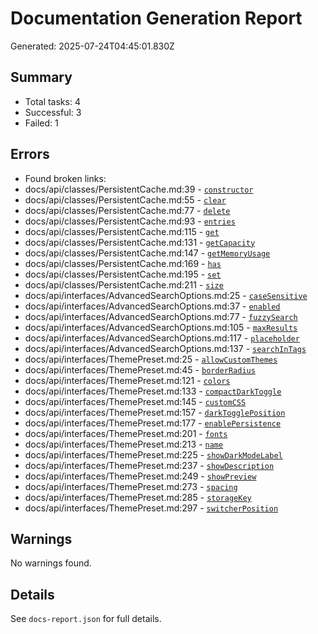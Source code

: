 # Documentation Generation Report

Generated: 2025-07-24T04:45:01.830Z

## Summary
- Total tasks: 4
- Successful: 3
- Failed: 1

## Errors
- Found broken links:
-    docs/api/classes/PersistentCache.md:39 - [`constructor`](LRUCache.md#constructor)
-    docs/api/classes/PersistentCache.md:55 - [`clear`](LRUCache.md#clear)
-    docs/api/classes/PersistentCache.md:77 - [`delete`](LRUCache.md#delete)
-    docs/api/classes/PersistentCache.md:93 - [`entries`](LRUCache.md#entries)
-    docs/api/classes/PersistentCache.md:115 - [`get`](LRUCache.md#get)
-    docs/api/classes/PersistentCache.md:131 - [`getCapacity`](LRUCache.md#getcapacity)
-    docs/api/classes/PersistentCache.md:147 - [`getMemoryUsage`](LRUCache.md#getmemoryusage)
-    docs/api/classes/PersistentCache.md:169 - [`has`](LRUCache.md#has)
-    docs/api/classes/PersistentCache.md:195 - [`set`](LRUCache.md#set)
-    docs/api/classes/PersistentCache.md:211 - [`size`](LRUCache.md#size)
-    docs/api/interfaces/AdvancedSearchOptions.md:25 - [`caseSensitive`](SearchOptions.md#casesensitive)
-    docs/api/interfaces/AdvancedSearchOptions.md:37 - [`enabled`](SearchOptions.md#enabled)
-    docs/api/interfaces/AdvancedSearchOptions.md:77 - [`fuzzySearch`](SearchOptions.md#fuzzysearch)
-    docs/api/interfaces/AdvancedSearchOptions.md:105 - [`maxResults`](SearchOptions.md#maxresults)
-    docs/api/interfaces/AdvancedSearchOptions.md:117 - [`placeholder`](SearchOptions.md#placeholder)
-    docs/api/interfaces/AdvancedSearchOptions.md:137 - [`searchInTags`](SearchOptions.md#searchintags)
-    docs/api/interfaces/ThemePreset.md:25 - [`allowCustomThemes`](Theme.md#allowcustomthemes)
-    docs/api/interfaces/ThemePreset.md:45 - [`borderRadius`](Theme.md#borderradius)
-    docs/api/interfaces/ThemePreset.md:121 - [`colors`](Theme.md#colors)
-    docs/api/interfaces/ThemePreset.md:133 - [`compactDarkToggle`](Theme.md#compactdarktoggle)
-    docs/api/interfaces/ThemePreset.md:145 - [`customCSS`](Theme.md#customcss)
-    docs/api/interfaces/ThemePreset.md:157 - [`darkTogglePosition`](Theme.md#darktoggleposition)
-    docs/api/interfaces/ThemePreset.md:177 - [`enablePersistence`](Theme.md#enablepersistence)
-    docs/api/interfaces/ThemePreset.md:201 - [`fonts`](Theme.md#fonts)
-    docs/api/interfaces/ThemePreset.md:213 - [`name`](Theme.md#name)
-    docs/api/interfaces/ThemePreset.md:225 - [`showDarkModeLabel`](Theme.md#showdarkmodelabel)
-    docs/api/interfaces/ThemePreset.md:237 - [`showDescription`](Theme.md#showdescription)
-    docs/api/interfaces/ThemePreset.md:249 - [`showPreview`](Theme.md#showpreview)
-    docs/api/interfaces/ThemePreset.md:273 - [`spacing`](Theme.md#spacing)
-    docs/api/interfaces/ThemePreset.md:285 - [`storageKey`](Theme.md#storagekey)
-    docs/api/interfaces/ThemePreset.md:297 - [`switcherPosition`](Theme.md#switcherposition)

## Warnings
No warnings found.

## Details
See `docs-report.json` for full details.

